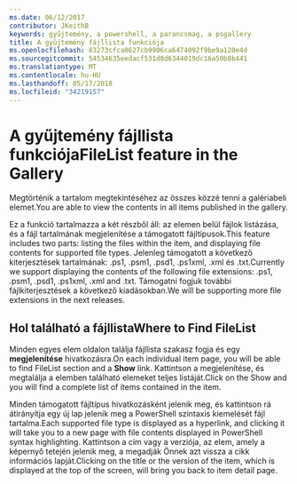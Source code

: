 ```yaml
---
ms.date: 06/12/2017
contributor: JKeithB
keywords: gyűjtemény, a powershell, a parancsmag, a psgallery
title: A gyűjtemény fájllista funkciója
ms.openlocfilehash: 83273cfca0627cb9906ca6474092f9be9a120e4d
ms.sourcegitcommit: 54534635eedacf531d8d6344019dc16a50b8b441
ms.translationtype: MT
ms.contentlocale: hu-HU
ms.lasthandoff: 05/17/2018
ms.locfileid: "34219157"
---
```

# <a name="filelist-feature-in-the-gallery"></a><span data-ttu-id="504ae-103">A gyűjtemény fájllista funkciója</span><span class="sxs-lookup"><span data-stu-id="504ae-103">FileList feature in the Gallery</span></span>

<span data-ttu-id="504ae-104">Megtörténik a tartalom megtekintéséhez az összes közzé tenni a galériabeli elemet.</span><span class="sxs-lookup"><span data-stu-id="504ae-104">You are able to view the contents in all items published in the gallery.</span></span>

<span data-ttu-id="504ae-105">Ez a funkció tartalmazza a két részből áll: az elemen belül fájlok listázása, és a fájl tartalmának megjelenítése a támogatott fájltípusok.</span><span class="sxs-lookup"><span data-stu-id="504ae-105">This feature includes two parts: listing the files within the item, and displaying file contents for supported file types.</span></span> <span data-ttu-id="504ae-106">Jelenleg támogatott a következő kiterjesztések tartalmának: .ps1, .psm1, .psd1, .ps1xml, .xml és .txt.</span><span class="sxs-lookup"><span data-stu-id="504ae-106">Currently we support displaying the contents of the following file extensions: .ps1, .psm1, .psd1, .ps1xml, .xml and .txt.</span></span> <span data-ttu-id="504ae-107">Támogatni fogjuk további fájlkiterjesztések a következő kiadásokban.</span><span class="sxs-lookup"><span data-stu-id="504ae-107">We will be supporting more file extensions in the next releases.</span></span>

## <a name="where-to-find-filelist"></a><span data-ttu-id="504ae-108">Hol található a fájllista</span><span class="sxs-lookup"><span data-stu-id="504ae-108">Where to Find FileList</span></span>

<span data-ttu-id="504ae-109">Minden egyes elem oldalon találja fájllista szakasz fogja és egy **megjelenítése** hivatkozásra.</span><span class="sxs-lookup"><span data-stu-id="504ae-109">On each individual item page, you will be able to find FileList section and a **Show** link.</span></span> <span data-ttu-id="504ae-110">Kattintson a megjelenítése, és megtalálja a elemben található elemeket teljes listáját.</span><span class="sxs-lookup"><span data-stu-id="504ae-110">Click on the Show and you will find a complete list of items contained in the item.</span></span>

<span data-ttu-id="504ae-111">Minden támogatott fájltípus hivatkozásként jelenik meg, és kattintson rá átirányítja egy új lap jelenik meg a PowerShell szintaxis kiemelését fájl tartalma.</span><span class="sxs-lookup"><span data-stu-id="504ae-111">Each supported file type is displayed as a hyperlink, and clicking it will take you to a new page with file contents displayed in PowerShell syntax highlighting.</span></span> <span data-ttu-id="504ae-112">Kattintson a cím vagy a verziója, az elem, amely a képernyő tetején jelenik meg, a megadják Önnek azt vissza a cikk információs lapját.</span><span class="sxs-lookup"><span data-stu-id="504ae-112">Clicking on the title or the version of the item, which is displayed at the top of the screen, will bring you back to item detail page.</span></span>